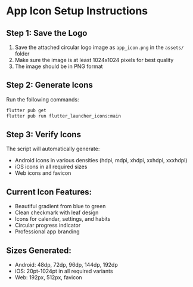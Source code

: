 # App Icon Setup Instructions

## Step 1: Save the Logo
1. Save the attached circular logo image as `app_icon.png` in the `assets/` folder
2. Make sure the image is at least 1024x1024 pixels for best quality
3. The image should be in PNG format

## Step 2: Generate Icons
Run the following commands:

```bash
flutter pub get
flutter pub run flutter_launcher_icons:main
```

## Step 3: Verify Icons
The script will automatically generate:
- Android icons in various densities (hdpi, mdpi, xhdpi, xxhdpi, xxxhdpi)
- iOS icons in all required sizes
- Web icons and favicon

## Current Icon Features:
- Beautiful gradient from blue to green
- Clean checkmark with leaf design
- Icons for calendar, settings, and habits
- Circular progress indicator
- Professional app branding

## Sizes Generated:
- Android: 48dp, 72dp, 96dp, 144dp, 192dp
- iOS: 20pt-1024pt in all required variants
- Web: 192px, 512px, favicon